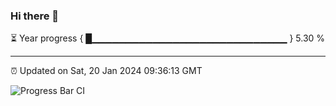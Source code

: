 ### Hi there 👋

⏳ Year progress { █▁▁▁▁▁▁▁▁▁▁▁▁▁▁▁▁▁▁▁▁▁▁▁▁▁▁▁▁▁ } 5.30 %

---

⏰ Updated on Sat, 20 Jan 2024 09:36:13 GMT

![Progress Bar CI](https://github.com/IshwaranRudhara/GIT-ACTION/workflows/Progress%20Bar%20CI/badge.svg)
